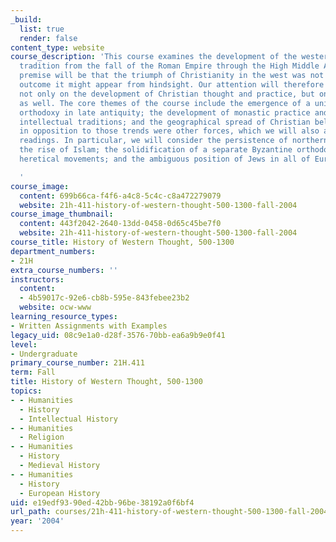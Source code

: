 ```yaml
---
_build:
  list: true
  render: false
content_type: website
course_description: 'This course examines the development of the western intellectual
  tradition from the fall of the Roman Empire through the High Middle Ages. Our basic
  premise will be that the triumph of Christianity in the west was not the inevitable
  outcome it might appear from hindsight. Our attention will therefore be focused
  not only on the development of Christian thought and practice, but on its challengers
  as well. The core themes of the course include the emergence of a uniform Christian
  orthodoxy in late antiquity; the development of monastic practice and its attendant
  intellectual traditions; and the geographical spread of Christian beliefs. Working
  in opposition to those trends were other forces, which we will also address in our
  readings. In particular, we will consider the persistence of northern paganism;
  the rise of Islam; the solidification of a separate Byzantine orthodoxy; indigenous
  heretical movements; and the ambiguous position of Jews in all of European society.

  '
course_image:
  content: 699b66ca-f4f6-a4c8-5c4c-c8a472279079
  website: 21h-411-history-of-western-thought-500-1300-fall-2004
course_image_thumbnail:
  content: 443f2042-2640-13dd-0458-0d65c45be7f0
  website: 21h-411-history-of-western-thought-500-1300-fall-2004
course_title: History of Western Thought, 500-1300
department_numbers:
- 21H
extra_course_numbers: ''
instructors:
  content:
  - 4b59017c-92e6-cb8b-595e-843febee23b2
  website: ocw-www
learning_resource_types:
- Written Assignments with Examples
legacy_uid: 08c9e1a0-d28f-3576-70bb-ea6a9b9e0f41
level:
- Undergraduate
primary_course_number: 21H.411
term: Fall
title: History of Western Thought, 500-1300
topics:
- - Humanities
  - History
  - Intellectual History
- - Humanities
  - Religion
- - Humanities
  - History
  - Medieval History
- - Humanities
  - History
  - European History
uid: e19edf93-90ed-42bb-96be-38192a0f6bf4
url_path: courses/21h-411-history-of-western-thought-500-1300-fall-2004
year: '2004'
---
```

